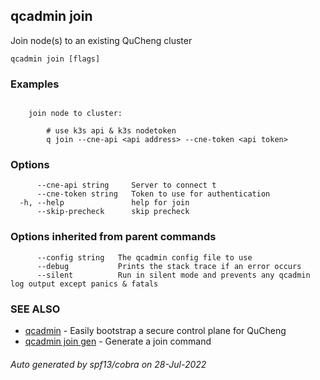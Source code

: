 ## qcadmin join

Join node(s) to an existing QuCheng cluster

```
qcadmin join [flags]
```

### Examples

```

	join node to cluster:

		# use k3s api & k3s nodetoken
		q join --cne-api <api address> --cne-token <api token>

```

### Options

```
      --cne-api string     Server to connect t
      --cne-token string   Token to use for authentication
  -h, --help               help for join
      --skip-precheck      skip precheck
```

### Options inherited from parent commands

```
      --config string   The qcadmin config file to use
      --debug           Prints the stack trace if an error occurs
      --silent          Run in silent mode and prevents any qcadmin log output except panics & fatals
```

### SEE ALSO

* [qcadmin](qcadmin.md)	 - Easily bootstrap a secure control plane for QuCheng
* [qcadmin join gen](qcadmin_join_gen.md)	 - Generate a join command

###### Auto generated by spf13/cobra on 28-Jul-2022

